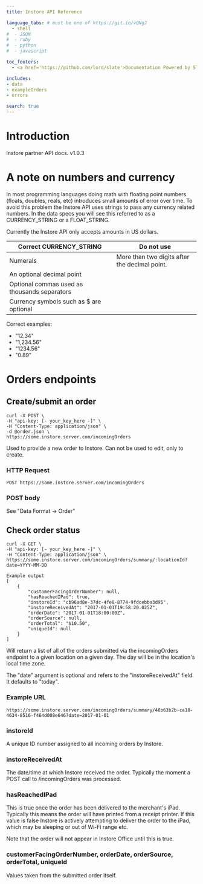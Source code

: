 ```yaml
---
title: Instore API Reference

language_tabs: # must be one of https://git.io/vQNgJ
  - shell
#  - JSON
#  - ruby
#  - python
#  - javascript

toc_footers:
  - <a href='https://github.com/lord/slate'>Documentation Powered by Slate</a>

includes:
- data
- exampleOrders
- errors

search: true
---
```


# Introduction

Instore partner API docs.  v1.0.3

# A note on numbers and currency

In most programming languages doing math with floating point numbers (floats, doubles, reals, etc) introduces small amounts of error over time.  To avoid this problem the Instore API uses strings to pass any currency related numbers.  In the data specs you will see this referred to as a CURRENCY_STRING or a FLOAT_STRING.

Currently the Instore API only accepts amounts in US dollars.

Correct CURRENCY_STRING | Do not use
------------------------|----------
Numerals | More than two digits after the decimal point.
An optional decimal point |
Optional commas used as thousands separators |
Currency symbols such as $ are optional |

Correct examples:

* "12.34"
* "1,234.56"
* "1234.56"
* "0.89"

# Orders endpoints

## Create/submit an order

```shell
curl -X POST \
-H "api-key: [- your_key_here -]" \
-H "Content-Type: application/json" \
-d @order.json \
https://some.instore.server.com/incomingOrders
```

Used to provide a new order to Instore.  Can not be used to edit, only to create.

### HTTP Request

`POST https://some.instore.server.com/incomingOrders`

### POST body

See "Data Format -> Order"

## Check order status

```shell
curl -X GET \
-H "api-key: [- your_key_here -]" \
-H "Content-Type: application/json" \
https://some.instore.server.com/incomingOrders/summary/:locationId?date=YYYY-MM-DD
```

```shell
Example output
[
    {
        "customerFacingOrderNumber": null,
        "hasReachedIPad": true,
        "instoreId": "cb96ad8e-37dc-4fe8-8774-9fdcebba3d95",
        "instoreReceivedAt": "2017-01-01T19:58:20.025Z",
        "orderDate": "2017-01-01T18:00:00Z",
        "orderSource": null,
        "orderTotal": "$10.50",
        "uniqueId": null
    }
]
```

Will return a list of all of the orders submitted via the incomingOrders endpoint to a given location on a given day.  The day will be in the location's local time zone.

The "date" argument is optional and refers to the "instoreReceivedAt" field.  It defaults to "today".

### Example URL

`https://some.instore.server.com/incomingOrders/summary/48b63b2b-ca18-4634-8516-f464d008e646?date=2017-01-01`

### instoreId

A unique ID number assigned to all incoming orders by Instore.

### instoreReceivedAt

The date/time at which Instore received the order.  Typically the moment a POST call to /incomingOrders was processed.

### hasReachedIPad

This is true once the order has been delivered to the merchant's iPad.  Typically this means the order will have printed from a receipt printer.  If this value is false Instore is actively attempting to deliver the order to the iPad, which may be sleeping or out of Wi-Fi range etc.

Note that the order will not appear in Instore Office until this is true.

### customerFacingOrderNumber, orderDate, orderSource, orderTotal, uniqueId

Values taken from the submitted order itself.
